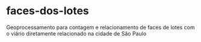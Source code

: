 # faces-dos-lotes
Geoprocessamento para contagem e relacionamento de faces de lotes com o viário diretamente relacionado na cidade de São Paulo
